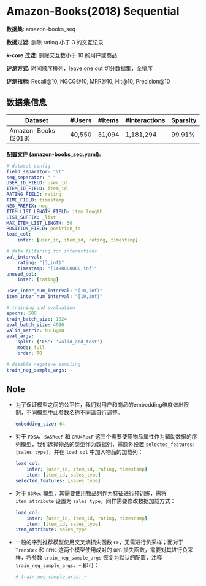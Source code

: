 # Amazon-Books(2018) Sequential

**数据集:** amazon-books_seq

**数据过滤:** 删除 rating 小于 3 的交互记录

**k-core 过滤:** 删除交互数小于 10 的用户或商品

**评测方式:** 时间顺序排列，leave one out 切分数据集，全排序

**评测指标:** Recall@10, NGCG@10, MRR@10, Hit@10, Precision@10

## 数据集信息

| Dataset             | #Users | #Items | #Interactions | Sparsity |
| ------------------- | ------ | ------ | ------------- | -------- |
| Amazon-Books (2018) | 40,550 | 31,094 | 1,181,294     | 99.91%   |

**配置文件 (amazon-books_seq.yaml):**

```yaml
# dataset config
field_separator: "\t"
seq_separator: " "
USER_ID_FIELD: user_id
ITEM_ID_FIELD: item_id
RATING_FIELD: rating
TIME_FIELD: timestamp
NEG_PREFIX: neg_
ITEM_LIST_LENGTH_FIELD: item_length
LIST_SUFFIX: _list
MAX_ITEM_LIST_LENGTH: 50
POSITION_FIELD: position_id
load_col:
    inter: [user_id, item_id, rating, timestamp]

# data filtering for interactions
val_interval:
    rating: "[3,inf)"    
    timestamp: "[1490000000,inf)"
unused_col: 
    inter: [rating]

user_inter_num_interval: "[10,inf)"
item_inter_num_interval: "[10,inf)"

# training and evaluation
epochs: 500
train_batch_size: 1024
eval_batch_size: 4096
valid_metric: NDCG@10
eval_args:
    split: {'LS': 'valid_and_test'}
    mode: full
    order: TO

# disable negative sampling
train_neg_sample_args: ~
```

## Note

- 为了保证模型之间的公平性，我们对用户和商品的embedding维度做出限制，不同模型中此参数名称不同请自行调整。

  ```yaml
  embedding_size: 64 
  ```

- 对于 `FDSA`、`SASRecF` 和 `GRU4RecF` 这三个需要使用物品属性作为辅助数据的序列模型，我们选择物品的类型作为数据列，需额外设置 `selected_features: [sales_type]`，并在 `load_col` 中加入物品的加载列：

  ```yaml
  load_col:
      inter: [user_id, item_id, rating, timestamp]
      item: [item_id, sales_type]
  selected_features: [sales_type]
  ```

- 对于 `S3Rec` 模型，其需要使用物品列作为特征进行预训练，需将 `item_attribute` 设置为 `sales_type`，同样需要修改数据加载方式：

  ```yaml
  load_col:
      inter: [user_id, item_id, rating, timestamp]
      item: [item_id, sales_type]
  item_attribute: sales_type
  ```

- 一般的序列推荐模型使用交叉熵损失函数 `CE`，无需进行负采样；而对于 `TransRec` 和 `FPMC` 这两个模型使用成对的 `BPR` 损失函数，需要对其进行负采样，将参数 `train_neg_sample_args` 恢复为默认的配置，注释 `train_neg_sample_args: ~` 即可：

  ```yaml
  # train_neg_sample_args: ~
  ```
